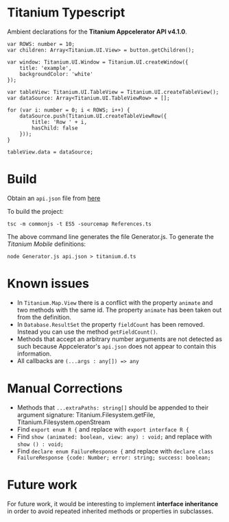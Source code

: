 # Titanium Typescript

Ambient declarations for the **Titanium Appcelerator API v4.1.0**.

	var ROWS: number = 10;
	var children: Array<Titanium.UI.View> = button.getChildren();
		
	var window: Titanium.UI.Window = Titanium.UI.createWindow({
		title: 'example',
		backgroundColor: 'white'
	});
	
	var tableView: Titanium.UI.TableView = Titanium.UI.createTableView();
	var dataSource: Array<Titanium.UI.TableViewRow> = [];
	
	for (var i: number = 0; i < ROWS; i++) {
		dataSource.push(Titanium.UI.createTableViewRow({
			title: 'Row ' + i,
			hasChild: false
		}));
	}
	
	tableView.data = dataSource;

# Build

Obtain an `api.json` file from [here](http://docs.appcelerator.com/titanium/data/index.html)

To build the project:

    tsc -m commonjs -t ES5 -sourcemap References.ts

The above command line generates the file Generator.js. To generate the _Titanium Mobile_ definitions:

    node Generator.js api.json > titanium.d.ts

# Known issues

*	In `Titanium.Map.View` there is a conflict with the property `animate` and two methods with the same id. The property `animate` has been taken out from the definition.
*	In `Database.ResultSet` the property `fieldCount` has been removed. Instead you can use the method `getFieldCount()`.
*   Methods that accept an arbitrary number arguments are not detected as such because Appcelerator's `api.json` does not appear to contain this information.
*   All callbacks are `(...args : any[]) => any`

# Manual Corrections

*	Methods that `...extraPaths: string[]` should be appended to their argument signature: Titanium.Filesystem.getFile, Titanium.Filesystem.openStream
*   Find `export enum R {` and replace with `export interface R {`
*   Find `show (animated: boolean, view: any) : void;` and replace with `show () : void;`
*   Find `declare enum FailureResponse {` and replace with `declare class FailureResponse {code: Number; error: string; success: boolean;`

# Future work

For future work, it would be interesting to implement **interface inheritance** in order to avoid
repeated inherited methods or properties in subclasses.
